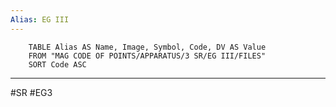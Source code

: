 ```yaml
---
Alias: EG III
---
```

```dataview
	TABLE Alias AS Name, Image, Symbol, Code, DV AS Value
	FROM "MAG CODE OF POINTS/APPARATUS/3 SR/EG III/FILES"
	SORT Code ASC
```
___
#SR #EG3
